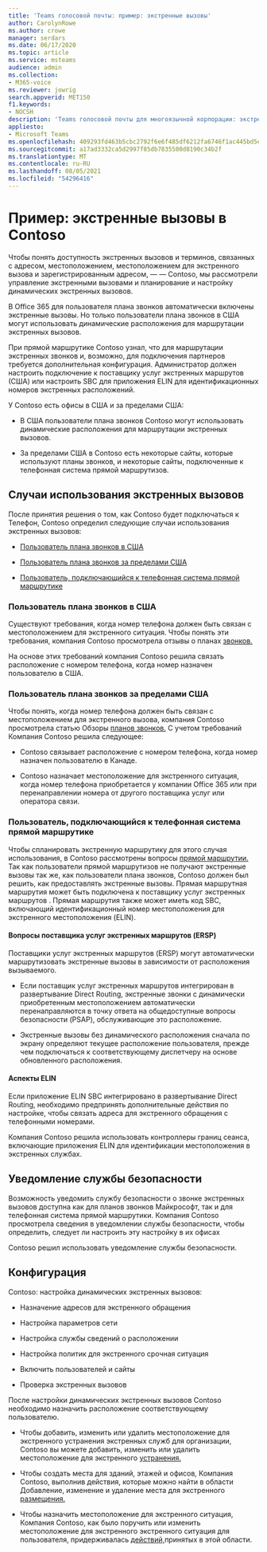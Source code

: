 ```yaml
---
title: 'Teams голосовой почты: пример: экстренные вызовы'
author: CarolynRowe
ms.author: crowe
manager: serdars
ms.date: 06/17/2020
ms.topic: article
ms.service: msteams
audience: admin
ms.collection:
- M365-voice
ms.reviewer: jowrig
search.appverid: MET150
f1.keywords:
- NOCSH
description: 'Teams голосовой почты для многоязычной корпорации: экстренные вызовы'
appliesto:
- Microsoft Teams
ms.openlocfilehash: 409293fd463b5cbc2792f6e6f485df6212fa6746f1ac445bd5ebd71aa01e87ed
ms.sourcegitcommit: a17ad3332ca5d2997f85db7835500d8190c34b2f
ms.translationtype: MT
ms.contentlocale: ru-RU
ms.lasthandoff: 08/05/2021
ms.locfileid: "54296416"
---
```

# <a name="contoso-case-study-emergency-calling"></a>Пример: экстренные вызовы в Contoso

Чтобы понять доступность экстренных вызовов и терминов, связанных с адресом, местоположением, местоположением для экстренного вызова и зарегистрированным адресом, &mdash; &mdash; Contoso, [](what-are-emergency-locations-addresses-and-call-routing.md) [](configure-dynamic-emergency-calling.md)мы рассмотрели управление экстренными вызовами и планирование и настройку динамических экстренных вызовов.

В Office 365 для пользователя плана звонков автоматически включены экстренные вызовы. Но только пользователи плана звонков в США могут использовать динамические расположения для маршрутации экстренных вызовов. 

При прямой маршрутике Contoso узнал, что для маршрутации экстренных звонков и, возможно, для подключения партнеров требуется дополнительная конфигурация. Администратор должен настроить подключение к поставщику услуг экстренных маршрутов (США) или настроить SBC для приложения ELIN для идентификационных номеров экстренных расположений.

У Contoso есть офисы в США и за пределами США:

- В США пользователи плана звонков Contoso могут использовать динамические расположения для маршрутации экстренных вызовов. 

- За пределами США в Contoso есть некоторые сайты, которые используют планы звонков, и некоторые сайты, подключенные к телефонная система прямой маршрутизов.

## <a name="emergency-calling-use-cases"></a>Случаи использования экстренных вызовов

После принятия решения о том, как Contoso будет подключаться к Телефон, Contoso определил следующие случаи использования экстренных вызовов: 

- [Пользователь плана звонков в США](#calling-plan-user-in-the-united-states) 

- [Пользователь плана звонков за пределами США](#calling-plan-user-outside-of-the-united-states)

- [Пользователь, подключающийся к телефонная система прямой маршрутике](#user-who-connects-to-phone-system-through-direct-routing )


### <a name="calling-plan-user-in-the-united-states"></a>Пользователь плана звонков в США  

Существуют требования, когда номер телефона должен быть связан с местоположением для экстренного ситуация. Чтобы понять эти требования, компания Contoso просмотрела отзывы о планах [звонков.](what-are-emergency-locations-addresses-and-call-routing.md#considerations-for-calling-plans) 

На основе этих требований компания Contoso решила связать расположение с номером телефона, когда номер назначен пользователю в США.

### <a name="calling-plan-user-outside-of-the-united-states"></a>Пользователь плана звонков за пределами США 

Чтобы понять, когда номер телефона должен быть связан с местоположением для экстренного вызова, компания Contoso просмотрела статью Обзоры [планов звонков.](what-are-emergency-locations-addresses-and-call-routing.md#considerations-for-calling-plans) С учетом требований Компания Contoso решила следующее:  

-  Contoso связывает расположение с номером телефона, когда номер назначен пользователю в Канаде. 

- Contoso назначает местоположение для экстренного ситуация, когда номер телефона приобретается у компании Office 365 или при перенаправлении номера от другого поставщика услуг или оператора связи. 

### <a name="user-who-connects-to-phone-system-through-direct-routing"></a>Пользователь, подключающийся к телефонная система прямой маршрутике 

Чтобы спланировать экстренную маршрутику для этого случая использования, в Contoso рассмотрены вопросы [прямой маршрутии.](what-are-emergency-locations-addresses-and-call-routing.md#considerations-for-direct-routing) Так как пользователи прямой маршрутизов не получают экстренные вызовы так же, как пользователи плана звонков, Contoso должен был решить, как предоставлять экстренные вызовы. Прямая маршрутная маршрутия может быть подключена к поставщику услуг экстренных маршрутов . Прямая маршрутия также может иметь код SBC, включающий идентификационный номер местоположения для экстренного местоположения (ELIN).   

#### <a name="emergency-routing-service-provider-ersp-considerations"></a>Вопросы поставщика услуг экстренных маршрутов (ERSP)

Поставщики услуг экстренных маршрутов (ERSP) могут автоматически маршрутизовать экстренные вызовы в зависимости от расположения вызываемого.  

- Если поставщик услуг экстренных маршрутов интегрирован в развертывание Direct Routing, экстренные звонки с динамически приобретенным местоположением автоматически перенаправляются в точку ответа на общедоступные вопросы безопасности (PSAP), обслуживающие это расположение. 

- Экстренные вызовы без динамического расположения сначала по экрану определяют текущее расположение пользователя, прежде чем подключаться к соответствующему диспетчеру на основе обновленного расположения. 


#### <a name="elin-considerations"></a>Аспекты ELIN

Если приложение ELIN SBC интегрировано в развертывание Direct Routing, необходимо предпринять дополнительные действия по настройке, чтобы связать адреса для экстренного обращения с телефонными номерами.  

Компания Contoso решила использовать контроллеры границ сеанса, включающие приложения ELIN для идентификации местоположения в экстренных службах.  

## <a name="security-desk-notification"></a>Уведомление службы безопасности

Возможность уведомить службу безопасности о звонке экстренных вызовов доступна как для планов звонков Майкрософт, так и для телефонная система прямой маршрутики. Компания Contoso просмотрела сведения в уведомлении службы безопасности, чтобы определить, следует ли настроить эту настройку в их офисах  

Contoso решил использовать уведомление службы безопасности.

## <a name="configuration"></a>Конфигурация 

Contoso: настройка [](configure-dynamic-emergency-calling.md) динамических экстренных вызовов: 

- Назначение адресов для экстренного обращения 

- Настройка параметров сети 

- Настройка службы сведений о расположении 

- Настройка политик для экстренного срочная ситуация 

- Включить пользователей и сайты 

- Проверка экстренных вызовов 

После настройки динамических экстренных вызовов Contoso необходимо назначить расположение соответствующему пользователю.  

- Чтобы добавить, изменить или удалить местоположение для экстренного устранения экстренных служб для организации, Contoso вы можете добавить, изменить или удалить местоположение для экстренного [устранения.](add-change-remove-emergency-location-organization.md)

- Чтобы создать места для зданий, этажей и офисов, Компания Contoso, выполнив действия, которые можно найти в области Добавление, изменение и удаление места для экстренного [размещения.](add-change-remove-emergency-place-organization.md) 

- Чтобы назначить местоположение для экстренного ситуация, Компания Contoso, как было поручить или изменить местоположение для экстренного экстренного ситуация для пользователя, придерживалась [действий,](assign-change-emergency-location-user.md)принятых в этой области. 

 
